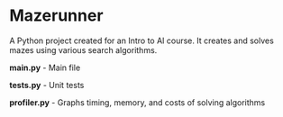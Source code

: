 # Mazerunner
A Python project created for an Intro to AI course. It creates and solves mazes using various search algorithms.

**main.py** - Main file

**tests.py** - Unit tests

**profiler.py** - Graphs timing, memory, and costs of solving algorithms
